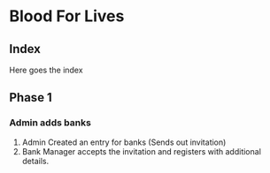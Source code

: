 # Blood For Lives

## Index

Here goes the index

## Phase 1

### Admin adds banks

1. Admin Created an entry for banks (Sends out invitation)
2. Bank Manager accepts the invitation and registers with additional details.
